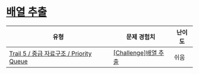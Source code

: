 # [배열 추출](https://www.codetree.ai/trails/complete/curated-cards/challenge-array-extraction)

|유형|문제 경험치|난이도|
|---|---|---|
|[Trail 5 / 중급 자료구조 / Priority Queue](https://www.codetree.ai/trail-info/intermediate-mid/)|[[Challenge]배열 추출](https://www.codetree.ai/trails/complete/curated-cards/challenge-array-extraction/)|쉬움|

